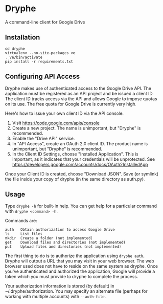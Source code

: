 Dryphe
======

A command-line client for Google Drive

Installation
-------------

    cd dryphe
    virtualenv --no-site-packages ve
    . ve/bin/activate
    pip install -r requirements.txt

Configuring API Access
----------------------

Dryphe makes use of authenticated access to the Google Drive API. The
application must be registered as an API project and be issued a client ID. The
client ID tracks access via the API and allows Google to impose quotas on its
use. The free quota for Google Drive is currently very high.

Here's how to issue your own client ID via the API console.

1. Visit https://code.google.com/apis/console
2. Create a new project. The name is unimportant, but "Dryphe" is recommended.
3. Enable the "Drive API" service.
4. In "API Access", create an OAuth 2.0 client ID. The product name is
   unimportant, but "Dryphe" is recommended.
5. In the Client ID Settings, choose "Installed Application". This is important,
   as it indicates that your credentials will be unprotected. See
   https://developers.google.com/accounts/docs/OAuth2InstalledApp

Once your Client ID is created, choose "Download JSON". Save (or symlink) the
file inside your copy of dryphe (in the same directory as auth.py).

Usage
-----

Type ```dryphe -h``` for built-in help. You can get help for a particular command with ```dryphe <command> -h```.

Commands are:

    auth   Obtain authorization to access Google Drive
    ls     List files
    mkdir  Create a folder (not implemented)
    get    Download files and directories (not implemented)
    put    Upload files and directories (not implemented)

The first thing to do is to authorize the application using ```dryphe auth```.
Dryphe will output a URL that you may visit in your web browser. The web
browser used does not have to reside on the same system as dryphe. Once you've
authenticated and authorized the application, Google will provide a token which
you must provide to dryphe to complete the process.

Your authorization information is stored (by default) in ~/.dryphe/authorization. You may specify an alternate file (perhaps for working with multiple accounts) with ```--auth-file```.

